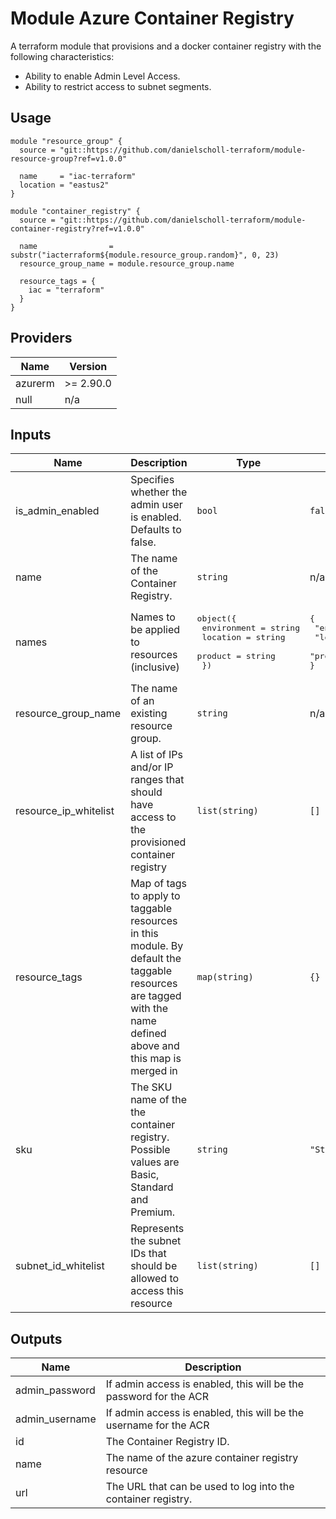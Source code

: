 # Module Azure Container Registry

A terraform module that provisions and a docker container registry with the following characteristics:

- Ability to enable Admin Level Access.
- Ability to restrict access to subnet segments.


## Usage

```
module "resource_group" {
  source = "git::https://github.com/danielscholl-terraform/module-resource-group?ref=v1.0.0"
  
  name     = "iac-terraform"
  location = "eastus2"
}

module "container_registry" {
  source = "git::https://github.com/danielscholl-terraform/module-container-registry?ref=v1.0.0"
  
  name                = substr("iacterraform${module.resource_group.random}", 0, 23)
  resource_group_name = module.resource_group.name

  resource_tags = {
    iac = "terraform"
  }
}
```

<!--- BEGIN_TF_DOCS --->
## Providers

| Name | Version |
|------|---------|
| azurerm | >= 2.90.0 |
| null | n/a |

## Inputs

| Name | Description | Type | Default | Required |
|------|-------------|------|---------|:-----:|
| is\_admin\_enabled | Specifies whether the admin user is enabled. Defaults to false. | `bool` | `false` | no |
| name | The name of the Container Registry. | `string` | n/a | yes |
| names | Names to be applied to resources (inclusive) | <pre>object({<br>    environment = string<br>    location    = string<br>    product     = string<br>  })</pre> | <pre>{<br>  "environment": "tf",<br>  "location": "eastus2",<br>  "product": "iac"<br>}</pre> | no |
| resource\_group\_name | The name of an existing resource group. | `string` | n/a | yes |
| resource\_ip\_whitelist | A list of IPs and/or IP ranges that should have access to the provisioned container registry | `list(string)` | `[]` | no |
| resource\_tags | Map of tags to apply to taggable resources in this module. By default the taggable resources are tagged with the name defined above and this map is merged in | `map(string)` | `{}` | no |
| sku | The SKU name of the the container registry. Possible values are Basic, Standard and Premium. | `string` | `"Standard"` | no |
| subnet\_id\_whitelist | Represents the subnet IDs that should be allowed to access this resource | `list(string)` | `[]` | no |

## Outputs

| Name | Description |
|------|-------------|
| admin\_password | If admin access is enabled, this will be the password for the ACR |
| admin\_username | If admin access is enabled, this will be the username for the ACR |
| id | The Container Registry ID. |
| name | The name of the azure container registry resource |
| url | The URL that can be used to log into the container registry. |
<!--- END_TF_DOCS --->
